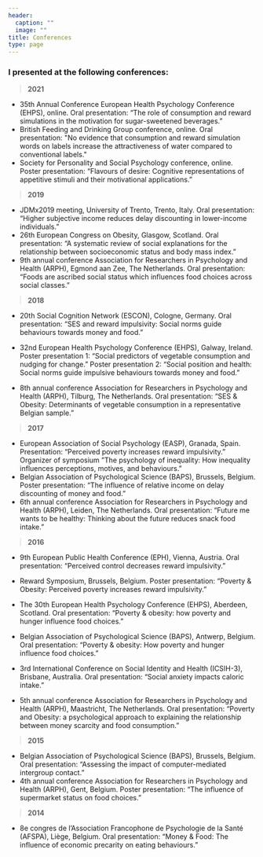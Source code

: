 ```yaml
---
header:
  caption: ""
  image: ""
title: Conferences
type: page
---
```


### I presented at the following conferences:

> **2021**

- 35th Annual Conference European Health Psychology Conference (EHPS), online. Oral presentation: “The role of consumption and reward simulations in the motivation for sugar-sweetened beverages.”
- British Feeding and Drinking Group conference, online. Oral presentation: "No evidence that consumption and reward simulation words on labels increase the attractiveness of water compared to conventional labels."
- Society for Personality and Social Psychology conference, online. Poster presentation: “Flavours of desire: Cognitive representations of appetitive stimuli and their motivational applications.”

> **2019**

- JDMx2019 meeting, University of Trento, Trento, Italy. Oral presentation: “Higher subjective income reduces delay discounting in lower-income individuals.”
- 26th European Congress on Obesity, Glasgow, Scotland. Oral presentation: “A systematic review of social explanations for the relationship between socioeconomic status and body mass index.”
- 9th annual conference Association for Researchers in Psychology and Health (ARPH), Egmond aan Zee, The Netherlands. Oral presentation: “Foods are ascribed social status which influences food choices across social classes.”

> **2018**

- 20th Social Cognition Network (ESCON), Cologne, Germany. Oral presentation: “SES and reward impulsivity: Social norms guide behaviours towards money and food.”
- 32nd European Health Psychology Conference (EHPS), Galway, Ireland. Poster presentation 1: “Social predictors of vegetable consumption and nudging for change.” Poster presentation 2: “Social position and health: Social norms guide impulsive behaviours towards money and food.”

- 8th annual conference Association for Researchers in Psychology and Health (ARPH), Tilburg, The Netherlands. Oral presentation: “SES & Obesity: Determinants of vegetable consumption in a representative Belgian sample.”

> **2017**

- European Association of Social Psychology (EASP), Granada, Spain. Presentation: “Perceived poverty increases reward impulsivity.” Organizer of symposium ”The psychology of inequality: How inequality influences perceptions, motives, and behaviours.”
- Belgian Association of Psychological Science (BAPS), Brussels, Belgium. Poster presentation: “The influence of relative income on delay discounting of money and food.”
- 6th annual conference Association for Researchers in Psychology and Health (ARPH), Leiden, The Netherlands. Oral presentation: “Future me wants to be healthy: Thinking about the future reduces snack food intake.”

> **2016**

- 9th European Public Health Conference (EPH), Vienna, Austria. Oral presentation: “Perceived control decreases reward impulsivity.”
- Reward Symposium, Brussels, Belgium. Poster presentation: “Poverty & Obesity: Perceived poverty increases reward impulsivity.”

- The 30th European Health Psychology Conference (EHPS), Aberdeen, Scotland. Oral presentation: “Poverty & obesity: how poverty and hunger influence food choices.”
- Belgian Association of Psychological Science (BAPS), Antwerp, Belgium. Oral presentation: “Poverty & obesity: How poverty and hunger influence food choices.”
- 3rd International Conference on Social Identity and Health (ICSIH-3), Brisbane, Australia. Oral presentation: “Social anxiety impacts caloric intake.”
- 5th annual conference Association for Researchers in Psychology and Health (ARPH), Maastricht, The Netherlands. Oral presentation: “Poverty and Obesity: a psychological approach to explaining the relationship between money scarcity and food consumption.”

> **2015**

- Belgian Association of Psychological Science (BAPS), Brussels, Belgium. Oral presentation: “Assessing the impact of computer-mediated intergroup contact.”
- 4th annual conference Association for Researchers in Psychology and Health (ARPH), Gent, Belgium. Poster presentation: “The influence of supermarket status on food choices.”

> **2014**

- 8e congres de l’Association Francophone de Psychologie de la Santé (AFSPA), Liège, Belgium. Oral presentation: “Money & Food: The influence of economic precarity on eating behaviours.”